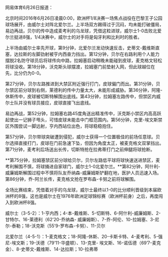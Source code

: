 网易体育6月26日报道：

北京时间2016年6月26日凌晨0:00，欧洲杯1/8决赛一场焦点战役在巴黎王子公园球场展开，由威尔士对阵北爱尔兰。上半场双方踢得过于沉闷，均未能打破僵局，易边再战，贝尔的传中造成麦考利的乌龙球，凭借这粒进球，威尔士1-0击败北爱尔兰挺进8强，1/4决赛中，威尔士的对手将是匈牙利和比利时的胜者。

上半场由威尔士率先开球，第9分钟，北爱尔兰发动快速反击，史蒂文-戴维斯直塞，达拉斯的左脚劲射被亨内西奋力挡出。第12分钟，贝尔在右路利用个人能力摆脱2名防守球员后将球传向中路，拉姆塞启动稍晚未能碰到皮球，麦克格文轻松将球没收。第18分钟，沃克斯头球摆渡，拉姆塞门前垫射入网，但此球越位在先，比分仍为0-0。

第27分钟，贝尔左路推进到大禁区附近强行打门，皮球偏门而出。第31分钟，贝尔禁区前分球到右侧，莱德利的传中力量太大，未能形成威胁。第36分钟，阿隆-休斯传中，皮球被切斯特解围出底线。第43分钟，拉姆塞左路传中，但禁区内威尔士队并没有球员接应，皮球直接飞出底线。

易边再战，第52分钟，拉姆塞右路45度角送出精准传中，沃克斯小禁区内高高跃起使出一记狮子甩头，可惜皮球未能击中门框范围内。第56分钟，克里-埃文斯禁区外围尝试一脚远射，亨内西站位出色，将球稳稳抱住。

第57分钟，贝尔带球突破遭到侵犯，威尔士获得一个位置极佳的前场任意球。贝尔选择直接打门，皮球在门前急速下坠，但因为角度太正，被麦克格文双掌挡出。第71分钟，麦考利后场送出长传，切斯特抢在拉弗蒂打门之前伸腿将球抢断。

**第75分钟，拉姆塞禁区前分球给贝尔，贝尔左路低平球将球快速送进禁区，麦考利解围不慎，将球捅进自家球门，威尔士1-0北爱尔兰。**第82分钟，阿什利-威廉姆斯解围过程中不慎将队友乔纳森-威廉姆斯铲翻在地，医护人员迅速入场。第86分钟，乔-阿兰长传，麦克格文抢在罗布森-卡努之前将球解围。

全场比赛结束，凭借着对手的乌龙球，威尔士最终以1-0的比分顺利晋级到本届欧洲杯的8强，这也是威尔士在1976年欧洲足球锦标赛（欧洲杯前身）之后，再度闯入到欧洲杯8强。

威尔士（3-5-2）：1-亨内西；4-本-戴维斯、5-切斯特、6-阿什利-威廉姆斯、2-甘特尔、16-莱德利（62’20-乔纳森-
威廉姆斯）、7-乔-阿伦、10-拉姆塞、3-尼尔-泰勒；18-沃克斯（55’9-罗布森-卡努）、11-贝尔

北爱尔兰（4-5-1）：1-麦克格文；18-阿隆-休斯、20-卡斯卡特、4-麦考利、5-强尼-埃文斯；19-沃德（79’11-华盛顿）、13-克里-
埃文斯、16-诺伍德（69’7-麦克金）、8-史蒂文-戴维斯、14-达拉斯；10-拉弗蒂

